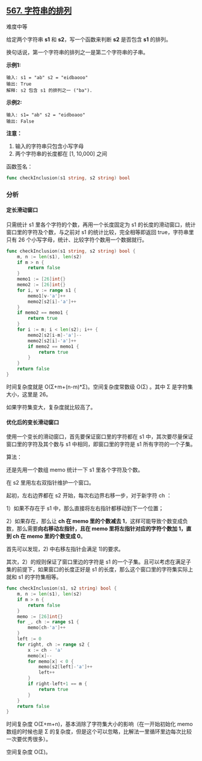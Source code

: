 ## [567. 字符串的排列](https://leetcode-cn.com/problems/permutation-in-string/)

难度中等

给定两个字符串 **s1** 和 **s2**，写一个函数来判断 **s2** 是否包含 **s1** 的排列。

换句话说，第一个字符串的排列之一是第二个字符串的子串。

**示例1:**

```
输入: s1 = "ab" s2 = "eidbaooo"
输出: True
解释: s2 包含 s1 的排列之一 ("ba").
```



**示例2:**

```
输入: s1= "ab" s2 = "eidboaoo"
输出: False
```



**注意：**

1. 输入的字符串只包含小写字母
2. 两个字符串的长度都在 [1, 10,000] 之间

函数签名：

```go
func checkInclusion(s1 string, s2 string) bool
```

### 分析

#### 定长滑动窗口

只需统计 s1 里各个字符的个数，再用一个长度固定为 s1 的长度的滑动窗口，统计窗口里的字符及个数，与之前对 s1 的统计比较，完全相等即返回 true，字符串里只有 26 个小写字母，统计、比较字符个数用一个数据就行。

```go
func checkInclusion(s1 string, s2 string) bool {
	m, n := len(s1), len(s2)
	if m > n {
		return false
	}
	memo1 := [26]int{}
	memo2 := [26]int{}
	for i, v := range s1 {
		memo1[v-'a']++
		memo2[s2[i]-'a']++
	}
	if memo2 == memo1 {
		return true
	}
	for i := m; i < len(s2); i++ {
		memo2[s2[i-m]-'a']--
		memo2[s2[i]-'a']++
		if memo2 == memo1 {
			return true
		}
	}
	return false
}
```

时间复杂度就是 O(Σ+m+(n-m)*Σ)。空间复杂度常数级 O(Σ) 。其中 Σ 是字符集大小，这里是 26。

如果字符集变大，复杂度就比较高了。

#### 优化后的变长滑动窗口

使用一个变长的滑动窗口，首先要保证窗口里的字符都在 s1 中，其次要尽量保证窗口里的字符及其个数与 s1 中相同，即窗口里的字符是 s1 所有字符的一个子集。

算法：

还是先用一个数组 memo 统计一下 s1 里各个字符及个数。

在 s2 里用左右双指针维护一个窗口。

起初，左右边界都在 s2 开始，每次右边界右移一步，对于新字符 ch ：

1）如果不存在于 s1 中，那么直接将左右指针都移动到下一个位置；

2）如果存在，那么让 **ch 在 memo 里的个数减去 1**，这样可能导致个数变成负数，那么需要**向右移动左指针，且在 memo 里将左指针对应的字符个数加 1，直到 ch 在 memo 里的个数变成 0**。

首先可以发现，2) 中右移左指针会满足 1)的要求。

其次，2）的规则保证了窗口里边的字符是 s1 的一个子集。且可以考虑在满足子集的前提下，如果窗口的长度正好是 s1 的长度，那么这个窗口里的字符集实际上就和 s1 的字符集相等。

```go
func checkInclusion(s1, s2 string) bool {
	m, n := len(s1), len(s2)
	if m > n {
		return false
	}
	memo := [26]int{}
	for _, ch := range s1 {
		memo[ch-'a']++
	}
	left := 0
	for right, ch := range s2 {
		x := ch - 'a'
		memo[x]--
		for memo[x] < 0 {
			memo[s2[left]-'a']++
			left++
		}
		if right-left+1 == m {
			return true
		}
	}
	return false
}
```

时间复杂度 O(Σ+m+n)，基本消除了字符集大小的影响（在一开始初始化 memo 数组的时候也是 Σ 的复杂度，但是这个可以忽略，比解法一里循环里边每次比较一次要优秀很多）。

空间复杂度 O(Σ)。

